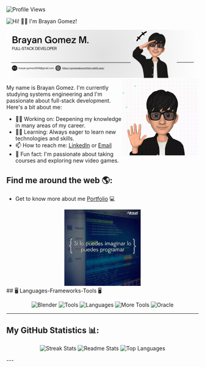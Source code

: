 ![Profile Views](https://komarev.com/ghpvc/?username=BrianGomezM&color=red)

![Hi! 👨‍💻 I'm Brayan Gomez!](https://readme-typing-svg.herokuapp.com/?font=Righteous&size=30&vCenter=true&width=500&height=70&duration=4000&lines=¡Hi!+👨‍💻;+I'm+Brayan+Gomez!;&color=ffffff)

![Banner](banner.png)
<img align="right" alt="Coding" width="200" src="hi2.gif?raw=true">


My name is Brayan Gomez. I'm currently studying systems engineering and I'm passionate about full-stack development. Here's a bit about me:

- 💪🏻 Working on: Deepening my knowledge in many areas of my career.
- 👨‍💻 Learning: Always eager to learn new technologies and skills.
- 📫 How to reach me: [LinkedIn](www.linkedin.com/in/brayangomezm) or [Email](mailto:brayan.gomez2646@gmail.com)
- 🐶 Fun fact: I'm passionate about taking courses and exploring new video games.

## Find me around the web 🌎:

- Get to know more about me [Portfolio](https://gomezdevportfolio.netlify.app/) 💻
<div align=center>
    <img alt="Coding" width="200" src="frase.jpg">
</div>
## 🖥️ Languages-Frameworks-Tools 🖥️

<div align="center">

![Blender](https://skillicons.dev/icons?i=blender,git,github,postman,figma,vercel,discord,vscode,windows)
![Tools](https://skillicons.dev/icons?i=androidstudio,eclipse,angular,react,bootstrap,mui,html,css,tailwind,threejs,unity)
![Languages](https://skillicons.dev/icons?i=python,fastapi,flask,javascript,typescript,docker,kubernetes,express,firebase,java,nodejs,mysql,kotlin,swift)
![More Tools](https://skillicons.dev/icons?i=c,cs,cpp,go,php,powershell,r,aws,azure,netlify,gcp,heroku,dotnet,django,fastapi,flask,flutter,npm,laravel,jquery,vue,nginx,mongodb,sqlite,postgres,illustrator,photoshop,githubactions,arduino,wordpress)
![Oracle](https://img.shields.io/badge/Oracle-F80000?style=flat-square&logo=oracle&logoColor=white)

</div>


---

## My GitHub Statistics 📊:

<div align="center">

![Streak Stats](https://github-readme-streak-stats.herokuapp.com/?user=BrianGomezM&theme=city_light&hide_border=false)
![Readme Stats](https://github-readme-stats-salesp07.vercel.app/api?username=BrianGomezM&count_private=true&show_icons=true&theme=city_light&rank_icon=github&border_radius=10)
![Top Languages](https://github-readme-stats.vercel.app/api/top-langs/?username=BrianGomezM&theme=city_light&hide_border=false&include_all_commits=true&count_private=true&layout=compact)


</div>
---
